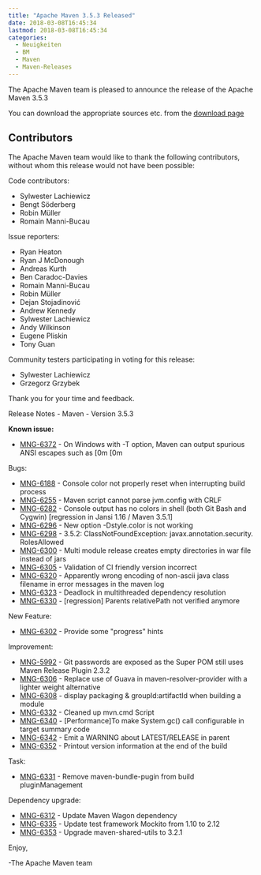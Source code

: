 ```yaml
---
title: "Apache Maven 3.5.3 Released"
date: 2018-03-08T16:45:34
lastmod: 2018-03-08T16:45:34
categories:
  - Neuigkeiten
  - BM
  - Maven
  - Maven-Releases
---
```

The Apache Maven team is pleased to announce the release of the Apache
Maven 3.5.3

You can download the appropriate sources etc. from the [download page](https://maven.apache.org/download.html)

Contributors
------------

The Apache Maven team would like to thank the following contributors,
without whom this release would not have been possible:

Code contributors:

- Sylwester Lachiewicz
- Bengt Söderberg
- Robin Müller
- Romain Manni-Bucau

Issue reporters:

- Ryan Heaton
- Ryan J McDonough
- Andreas Kurth
- Ben Caradoc-Davies
- Romain Manni-Bucau
- Robin Müller
- Dejan Stojadinović
- Andrew Kennedy
- Sylwester Lachiewicz
- Andy Wilkinson
- Eugene Pliskin
- Tony Guan

Community testers participating in voting for this release:

- Sylwester Lachiewicz
- Grzegorz Grzybek

Thank you for your time and feedback.

Release Notes - Maven - Version 3.5.3

**Known issue:**

 * [MNG-6372](https://issues.apache.org/jira/browse/MNG-6372) - On Windows with -T option, Maven can output spurious ANSI escapes such as [0m [0m

Bugs:

 * [MNG-6188](https://issues.apache.org/jira/browse/MNG-6188) - Console color not properly reset when interrupting build process
 * [MNG-6255](https://issues.apache.org/jira/browse/MNG-6255) - Maven script cannot parse jvm.config with CRLF
 * [MNG-6282](https://issues.apache.org/jira/browse/MNG-6282) - Console output has no colors in shell (both Git Bash and Cygwin) [regression in Jansi 1.16 / Maven 3.5.1]
 * [MNG-6296](https://issues.apache.org/jira/browse/MNG-6296) - New option -Dstyle.color is not working
 * [MNG-6298](https://issues.apache.org/jira/browse/MNG-6298) - 3.5.2: ClassNotFoundException: javax.annotation.security.  RolesAllowed
 * [MNG-6300](https://issues.apache.org/jira/browse/MNG-6300) - Multi module release creates empty directories in war file instead of jars
 * [MNG-6305](https://issues.apache.org/jira/browse/MNG-6305) - Validation of CI friendly version incorrect
 * [MNG-6320](https://issues.apache.org/jira/browse/MNG-6320) - Apparently wrong encoding of non-ascii java class filename in error messages in the maven log
 * [MNG-6323](https://issues.apache.org/jira/browse/MNG-6323) - Deadlock in multithreaded dependency resolution
 * [MNG-6330](https://issues.apache.org/jira/browse/MNG-6330) - [regression] Parents relativePath not verified anymore

New Feature:

 * [MNG-6302](https://issues.apache.org/jira/browse/MNG-6302) - Provide some "progress" hints

Improvement:

 * [MNG-5992](https://issues.apache.org/jira/browse/MNG-5992) - Git passwords are exposed as the Super POM still uses Maven Release Plugin 2.3.2
 * [MNG-6306](https://issues.apache.org/jira/browse/MNG-6306) - Replace use of Guava in maven-resolver-provider with a lighter weight alternative
 * [MNG-6308](https://issues.apache.org/jira/browse/MNG-6308) - display packaging & groupId:artifactId when building a module
 * [MNG-6332](https://issues.apache.org/jira/browse/MNG-6332) - Cleaned up mvn.cmd Script
 * [MNG-6340](https://issues.apache.org/jira/browse/MNG-6340) - [Performance]To make System.gc() call configurable in target summary code
 * [MNG-6342](https://issues.apache.org/jira/browse/MNG-6342) - Emit a WARNING about LATEST/RELEASE in parent
 * [MNG-6352](https://issues.apache.org/jira/browse/MNG-6352) - Printout version information at the end of the build

Task:

 * [MNG-6331](https://issues.apache.org/jira/browse/MNG-6331) - Remove maven-bundle-pugin from build pluginManagement

Dependency upgrade:

 * [MNG-6312](https://issues.apache.org/jira/browse/MNG-6312) - Update Maven Wagon dependency
 * [MNG-6335](https://issues.apache.org/jira/browse/MNG-6335) - Update test framework Mockito from 1.10 to 2.12
 * [MNG-6353](https://issues.apache.org/jira/browse/MNG-6353) - Upgrade maven-shared-utils to 3.2.1

Enjoy,

-The Apache Maven team
